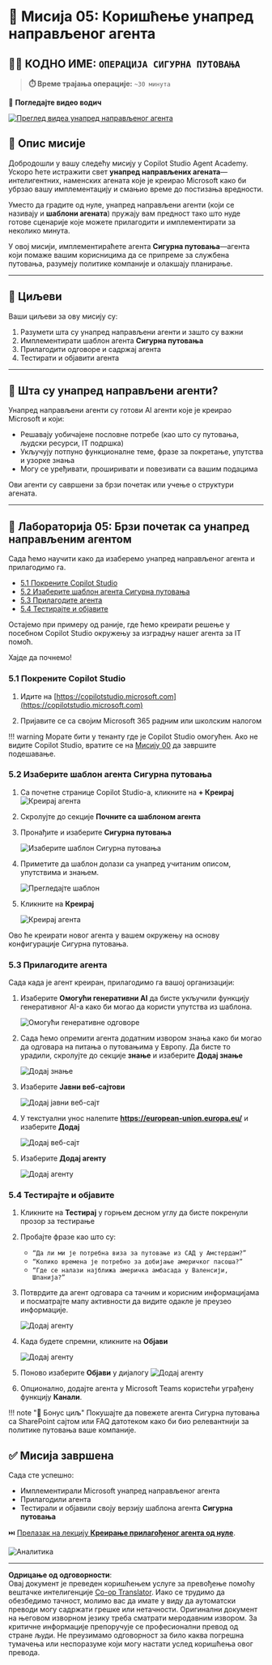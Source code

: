 <!--
CO_OP_TRANSLATOR_METADATA:
{
  "original_hash": "8e2c64a7f9303e58329ec8bb468c80b4",
  "translation_date": "2025-10-20T23:47:21+00:00",
  "source_file": "docs/recruit/05-using-prebuilt-agents/README.md",
  "language_code": "sr"
}
-->
# 🧰 Мисија 05: Коришћење унапред направљеног агента  

## 🕵️‍♂️ КОДНО ИМЕ: `ОПЕРАЦИЈА СИГУРНА ПУТОВАЊА`

> **⏱️ Време трајања операције:** `~30 минута`

🎥 **Погледајте видео водич**

[![Преглед видеа унапред направљеног агента](../../../../../translated_images/video-thumbnail.234ee62d2e4e837a7401776b5f092e5d5819f46a2e2859a92654b38f1381789f.sr.jpg)](https://www.youtube.com/watch?v=NmXsx8WjWuM "Погледајте водич на YouTube-у")

## 🎯 Опис мисије

Добродошли у вашу следећу мисију у Copilot Studio Agent Academy. Ускоро ћете истражити свет **унапред направљених агената**—интелигентних, наменских агената које је креирао Microsoft како би убрзао вашу имплементацију и смањио време до постизања вредности.

Уместо да градите од нуле, унапред направљени агенти (који се називају и **шаблони агената**) пружају вам предност тако што нуде готове сценарије које можете прилагодити и имплементирати за неколико минута.

У овој мисији, имплементираћете агента **Сигурна путовања**—агента који помаже вашим корисницима да се припреме за службена путовања, разумеју политике компаније и олакшају планирање.

---

## 🧭 Циљеви

Ваши циљеви за ову мисију су:

1. Разумети шта су унапред направљени агенти и зашто су важни  
1. Имплементирати шаблон агента **Сигурна путовања**  
1. Прилагодити одговоре и садржај агента  
1. Тестирати и објавити агента  

---

## 🧠 Шта су унапред направљени агенти?

Унапред направљени агенти су готови AI агенти које је креирао Microsoft и који:

- Решавају уобичајене пословне потребе (као што су путовања, људски ресурси, IT подршка)
- Укључују потпуно функционалне теме, фразе за покретање, упутства и узорке знања
- Могу се уређивати, проширивати и повезивати са вашим подацима

Ови агенти су савршени за брзи почетак или учење о структури агената.

---

## 🧪 Лабораторија 05: Брзи почетак са унапред направљеним агентом

Сада ћемо научити како да изаберемо унапред направљеног агента и прилагодимо га.

- [5.1 Покрените Copilot Studio](../../../../../docs/recruit/05-using-prebuilt-agents)
- [5.2 Изаберите шаблон агента Сигурна путовања](../../../../../docs/recruit/05-using-prebuilt-agents)
- [5.3 Прилагодите агента](../../../../../docs/recruit/05-using-prebuilt-agents)
- [5.4 Тестирајте и објавите](../../../../../docs/recruit/05-using-prebuilt-agents)

Остајемо при примеру од раније, где ћемо креирати решење у посебном Copilot Studio окружењу за изградњу нашег агента за IT помоћ.

Хајде да почнемо!

### 5.1 Покрените Copilot Studio

1. Идите на [https://copilotstudio.microsoft.com](https://copilotstudio.microsoft.com)

1. Пријавите се са својим Microsoft 365 радним или школским налогом

!!! warning
    Морате бити у тенанту где је Copilot Studio омогућен. Ако не видите Copilot Studio, вратите се на [Мисију 00](../00-course-setup/README.md) да завршите подешавање.

### 5.2 Изаберите шаблон агента Сигурна путовања

1. Са почетне странице Copilot Studio-а, кликните на **+ Креирај**
    ![Креирај агента](../../../../../translated_images/create.ef22dd3e758823e9f17d69ef07c7db6fef8cbc00dd944ac65842bd3bd9f16efd.sr.png)

1. Скролујте до секције **Почните са шаблоном агента**

1. Пронађите и изаберите **Сигурна путовања**

    ![Изаберите шаблон Сигурна путовања](../../../../../translated_images/choose_template.01c90e72076da7f14a9c93120dec6932b57a109a506823dd3b195d8f610afb07.sr.png)

1. Приметите да шаблон долази са унапред учитаним описом, упутствима и знањем.

    ![Прегледајте шаблон](../../../../../translated_images/template-setup.0b2f5a8dd8c3e7e305d24461df3065a4ec435d3300df75287891830a9b91b974.sr.png)

1. Кликните на **Креирај**

    ![Креирај агента](../../../../../translated_images/create-agent-setup.3383d353508b5e33593bd2961c1fbea29568a49868356844ab4cffdad584a655.sr.png)

Ово ће креирати новог агента у вашем окружењу на основу конфигурације Сигурна путовања.

### 5.3 Прилагодите агента

Сада када је агент креиран, прилагодимо га вашој организацији:

1. Изаберите **Омогући генеративни AI** да бисте укључили функцију генеративног AI-а како би могао да користи упутства из шаблона.

    ![Омогући генеративне одговоре](../../../../../translated_images/gen-answers.7e91d692123771a60b0b944956472a1323857f61ffa2c32231f12eeb9bec341c.sr.png)

1. Сада ћемо опремити агента додатним извором знања како би могао да одговара на питања о путовањима у Европу. Да бисте то урадили, скролујте до секције **знање** и изаберите **Додај знање**

    ![Додај знање](../../../../../translated_images/knowledge.d85f70ad6cffe8700b2f33f76633c1c37ce45a960a33e42b3b48eca2759449b5.sr.png)

1. Изаберите **Јавни веб-сајтови**

    ![Додај јавни веб-сајт](../../../../../translated_images/public-website.cb547b2284c409058bbe7e0a46e503f2368911b0781eec530b9ae63cd174e0b9.sr.png)

1. У текстуални унос налепите **<https://european-union.europa.eu/>** и изаберите **Додај**

    ![Додај веб-сајт](../../../../../translated_images/paste-add.bb80b0f0f9bcd47dfbf00ebcb0a5386fa892be795c2eee74a8348c0d2a6ab5ae.sr.png)

1. Изаберите **Додај агенту**

    ![Додај агенту](../../../../../translated_images/add-to-agent.f139c87c5a79ddaa1eef244a93f76c6451c1374dbbf189c23ce24c49a65d6073.sr.png)

### 5.4 Тестирајте и објавите

1. Кликните на **Тестирај** у горњем десном углу да бисте покренули прозор за тестирање  

1. Пробајте фразе као што су:

    - `“Да ли ми је потребна виза за путовање из САД у Амстердам?”`
    - `“Колико времена је потребно за добијање америчког пасоша?”`
    - `“Где се налази најближа америчка амбасада у Валенсији, Шпанија?”`

1. Потврдите да агент одговара са тачним и корисним информацијама и посматрајте мапу активности да видите одакле је преузео информације.

    ![Додај агенту](../../../../../translated_images/response-passport.e91b05c561f49cf5edbbdc6d7a61fffdcc4ad3d413bd17b09cca3f521a578be8.sr.png)

1. Када будете спремни, кликните на **Објави**

    ![Додај агенту](../../../../../translated_images/publish-1.0685cfdf10e365ee58a8d0160c5bab81aef8fa5fbd2eb65535d568f611532637.sr.png)

1. Поново изаберите **Објави** у дијалогу
    ![Додај агенту](../../../../../translated_images/publish-2.9c3964d72347088eeaaf8c137921d5b67c9962bce0ad067f89e8999f75299aa2.sr.png)

1. Опционално, додајте агента у Microsoft Teams користећи уграђену функцију **Канали**.

!!! note "🧳 Бонус циљ"
    Покушајте да повежете агента Сигурна путовања са SharePoint сајтом или FAQ датотеком како би био релевантнији за политике путовања ваше компаније.

## ✅ Мисија завршена

Сада сте успешно:

- Имплементирали Microsoft унапред направљеног агента  
- Прилагодили агента  
- Тестирали и објавили своју верзију шаблона агента **Сигурна путовања**

⏭️ [Прелазак на лекцију **Креирање прилагођеног агента од нуле**](../06-create-agent-from-conversation/README.md).

<!-- markdownlint-disable-next-line MD033 -->
<img src="https://m365-visitor-stats.azurewebsites.net/agent-academy/recruit/05-using-prebuilt-agents" alt="Аналитика" />

---

**Одрицање од одговорности**:  
Овај документ је преведен коришћењем услуге за превођење помоћу вештачке интелигенције [Co-op Translator](https://github.com/Azure/co-op-translator). Иако се трудимо да обезбедимо тачност, молимо вас да имате у виду да аутоматски преводи могу садржати грешке или нетачности. Оригинални документ на његовом изворном језику треба сматрати меродавним извором. За критичне информације препоручује се професионални превод од стране људи. Не преузимамо одговорност за било каква погрешна тумачења или неспоразуме који могу настати услед коришћења овог превода.